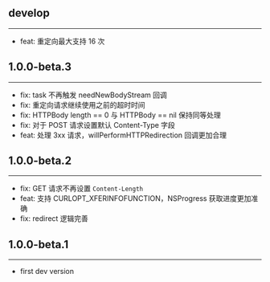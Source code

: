 ## develop
---
* feat: 重定向最大支持 16 次

## 1.0.0-beta.3
---
* fix: task 不再触发 needNewBodyStream 回调
* fix: 重定向请求继续使用之前的超时时间
* fix: HTTPBody length == 0 与 HTTPBody == nil 保持同等处理
* fix: 对于 POST 请求设置默认 Content-Type 字段
* feat: 处理 3xx 请求，willPerformHTTPRedirection 回调更加合理

## 1.0.0-beta.2
---
* fix: GET 请求不再设置 `Content-Length`
* feat: 支持 CURLOPT_XFERINFOFUNCTION，NSProgress 获取进度更加准确
* fix: redirect 逻辑完善

## 1.0.0-beta.1
---
* first dev version

